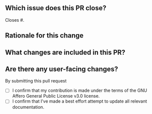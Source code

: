 ## Which issue does this PR close?

<!---
We generally require a GitHub issue to be filed for all bug fixes and enhancements and this helps us generate change logs for our releases. You can link an issue to this PR using the GitHub syntax. For example `Closes #123` indicates that this PR will close issue #123.
-->

Closes #.

## Rationale for this change

 <!---
 Why are you proposing this change? If this is already explained clearly in the issue then this section is not needed.
 Explaining clearly why changes are proposed helps reviewers understand your changes and offer better suggestions for fixes.
-->

## What changes are included in this PR?

<!---
There is no need to duplicate the description in the issue here but it is sometimes worth providing a summary of the individual changes in this PR.
-->

## Are there any user-facing changes?


<!---
If there are user-facing changes then we may require documentation to be updated before approving the PR.
-->

<!---
If there are any breaking changes to public APIs, please add the `breaking change` label.
-->



By submitting this pull request

- [ ] I confirm that my contribution is made under the terms of the GNU Affero General Public License v3.0 license.
- [ ] I confirm that I've made a best effort attempt to update all relevant documentation.
